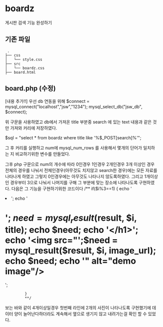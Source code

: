 # boardz
게시판 검색 기능 완성하기

## 기존 파일
```
 .
├── css
│   └── style.css
├── src
│   └── boardz.css
├── board.html
```



## board.php (수정)
[내용 추가!!]
우선 db 연동을 위해 
$connect = mysql_connect("localhost","jsw","1234");
mysql_select_db("jsw_db", $connect);

위 구문을 사용하였고
db에서 가져온 title 부분중 search 에 있는 text 내용과 같은 것만 가져와 커리에 저장하였다.

$sql = "select * from boardz where title like '%$_POST[search]%'";

그 후 커리를 실행하고 num에 mysql_num_rows 를 사용해서 몇개의 단어가 일치하는 지 비교하기위한 변수를 만들었다.

그후 php 구문으로 num의 개수에 따라 0인경우 1인경우 2개인경우 3개 이상인 경우 전체의 경우를 나눠서
전체인경우(아무것도 치지않고 search한 경우)에는 모든 자료를 나타나게 하였고
그렇지 0인경우에는 아무것도 나타나지 않도록하였다.
그리고 1개이상인 경우부터 3으로 나눠서 나머지를 구해 그 부분에 맞는 장소에  나타나도록 구현하였다.
다음은 그 기능을 구현하기위한 코드이다
/**
if($i%3==1) {
                    echo '<li>';
                        echo '<h1>'; $need = mysql_result($result, $i, title); echo $need; echo '</h1>';
                        echo '<img src="';$need = mysql_result($result, $i, image_url); echo $need; echo '" alt="demo image"/>
                      </li>
                      </ul>';
                      
             }
             **/
보는 바와 같이 4개이상일경우 첫번째 라인에 2개의 사진이 나타나도록 구현했기에 데이터 양이 늘어난다하더라도 계속해서
옆으로 생기지 않고 내려가는걸 확인 할 수 있었다.
                                                                                        

